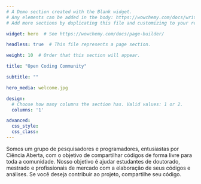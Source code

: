 ```yaml
---
# A Demo section created with the Blank widget.
# Any elements can be added in the body: https://wowchemy.com/docs/writing-markdown-latex/
# Add more sections by duplicating this file and customizing to your requirements.

widget: hero  # See https://wowchemy.com/docs/page-builder/

headless: true  # This file represents a page section.

weight: 10  # Order that this section will appear.

title: "Open Coding Community"

subtitle: ""

hero_media: welcome.jpg

design:
  # Choose how many columns the section has. Valid values: 1 or 2.
  columns: '1'

advanced:
  css_style:
  css_class:
---
```


Somos um grupo de pesquisadores e programadores, entusiastas por Ciência Aberta, com o objetivo de compartilhar códigos de forma livre para toda a comunidade. Nosso objetivo é ajudar estudantes de doutorado, mestrado e profissionais de mercado com a elaboração de seus códigos e análises. Se você deseja contribuir ao projeto, compartilhe seu código.

